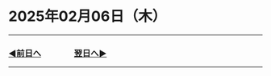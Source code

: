 
# 2025年02月06日（木）

---

### [◀️前日へ](https://github.com/yuasys/chatty-journal/blob/main/2025/02/2025-02-05.md)&emsp;&emsp;&emsp;&emsp;[翌日へ▶️](https://github.com/yuasys/chatty-journal/blob/main/2025/02/2025-02-07.md)

---
